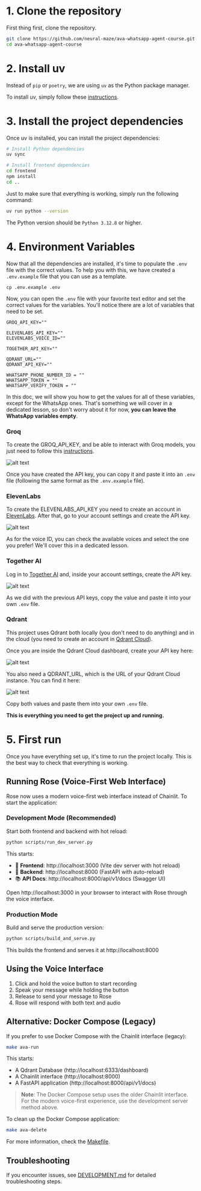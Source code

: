 # 1. Clone the repository

First thing first, clone the repository.

```bash
git clone https://github.com/neural-maze/ava-whatsapp-agent-course.git
cd ava-whatsapp-agent-course
```

# 2. Install uv

Instead of `pip` or `poetry`, we are using `uv` as the Python package manager. 

To install uv, simply follow these [instructions](https://docs.astral.sh/uv/getting-started/installation/). 

# 3. Install the project dependencies

Once uv is installed, you can install the project dependencies:

```bash
# Install Python dependencies
uv sync

# Install frontend dependencies
cd frontend
npm install
cd ..
```

Just to make sure that everything is working, simply run the following command:

```bash
uv run python --version
```

The Python version should be `Python 3.12.8` or higher.


# 4. Environment Variables

Now that all the dependencies are installed, it's time to populate the `.env` file with the correct values.
To help you with this, we have created a `.env.example` file that you can use as a template.

```
cp .env.example .env
```

Now, you can open the `.env` file with your favorite text editor and set the correct values for the variables.
You'll notice there are a lot of variables that need to be set.

```
GROQ_API_KEY=""

ELEVENLABS_API_KEY=""
ELEVENLABS_VOICE_ID=""

TOGETHER_API_KEY=""

QDRANT_URL=""
QDRANT_API_KEY=""

WHATSAPP_PHONE_NUMBER_ID = ""
WHATSAPP_TOKEN = ""
WHATSAPP_VERIFY_TOKEN = ""
```

In this doc, we will show you how to get the values for all of these variables, except for the WhatsApp ones. 
That's something we will cover in a dedicated lesson, so don't worry about it for now, **you can leave the WhatsApp variables empty**.

### Groq

To create the GROQ_API_KEY, and be able to interact with Groq models, you just need to follow this [instructions](https://console.groq.com/docs/quickstart).

![alt text](img/groq_api_key.png)

Once you have created the API key, you can copy it and paste it into an `.env` file (following the same format as the `.env.example` file).

### ElevenLabs

To create the ELEVENLABS_API_KEY you need to create an account in [ElevenLabs](https://elevenlabs.io/). After that, go to your account settings and create the API key.

![alt text](img/elevenlabs_api_key.png)

As for the voice ID, you can check the available voices and select the one you prefer! We'll cover this in a dedicated lesson.

### Together AI

Log in to [Together AI](https://www.together.ai/) and, inside your account settings, create the API key.

![alt text](img/together_api_key.png)

As we did with the previous API keys, copy the value and paste it into your own `.env` file.

### Qdrant

This project uses Qdrant both locally (you don't need to do anything) and in the cloud (you need to create an account in [Qdrant Cloud](https://login.cloud.qdrant.io/)).

Once you are inside the Qdrant Cloud dashboard, create your API key here:

![alt text](img/qdrant_api_key.png)

You also need a QDRANT_URL, which is the URL of your Qdrant Cloud instance. You can find it here:

![alt text](img/qdrant_url.png)

Copy both values and paste them into your own `.env` file.

**This is everything you need to get the project up and running.**

# 5. First run

Once you have everything set up, it's time to run the project locally. This is the best way to check that everything is working.

## Running Rose (Voice-First Web Interface)

Rose now uses a modern voice-first web interface instead of Chainlit. To start the application:

### Development Mode (Recommended)

Start both frontend and backend with hot reload:

```bash
python scripts/run_dev_server.py
```

This starts:
- 🎨 **Frontend**: http://localhost:3000 (Vite dev server with hot reload)
- 🔌 **Backend**: http://localhost:8000 (FastAPI with auto-reload)
- 📚 **API Docs**: http://localhost:8000/api/v1/docs (Swagger UI)

Open http://localhost:3000 in your browser to interact with Rose through the voice interface.

### Production Mode

Build and serve the production version:

```bash
python scripts/build_and_serve.py
```

This builds the frontend and serves it at http://localhost:8000

## Using the Voice Interface

1. Click and hold the voice button to start recording
2. Speak your message while holding the button
3. Release to send your message to Rose
4. Rose will respond with both text and audio

## Alternative: Docker Compose (Legacy)

If you prefer to use Docker Compose with the Chainlit interface (legacy):

```bash
make ava-run
```

This starts:
* A Qdrant Database (http://localhost:6333/dashboard)
* A Chainlit interface (http://localhost:8000)
* A FastAPI application (http://localhost:8000/api/v1/docs)

> **Note**: The Docker Compose setup uses the older Chainlit interface. For the modern voice-first experience, use the development server method above.

To clean up the Docker Compose application:

```bash
make ava-delete
```

For more information, check the [Makefile](../Makefile).

## Troubleshooting

If you encounter issues, see [DEVELOPMENT.md](../DEVELOPMENT.md) for detailed troubleshooting steps.
